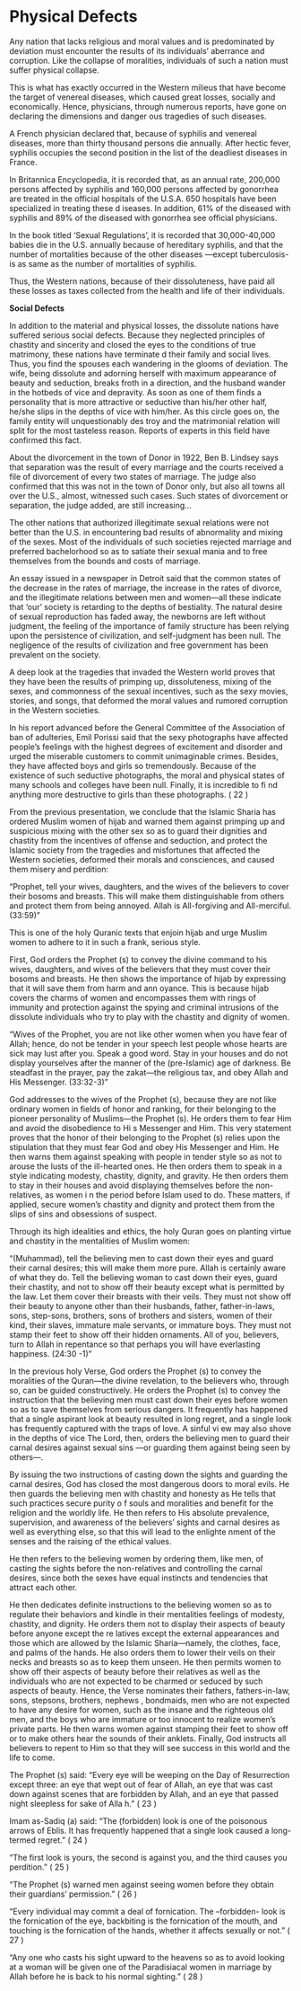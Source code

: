 Physical Defects
================

Any nation that lacks religious and moral values and is predominated by
deviation must encounter the results of its individuals’ aberrance and
corruption. Like the collapse of moralities, individuals of such a
nation must suffer physical collapse.

This is what has exactly occurred in the Western milieus that have
become the target of venereal diseases, which caused great losses,
socially and economically. Hence, physicians, through numerous reports,
have gone on declaring the dimensions and danger ous tragedies of such
diseases.

A French physician declared that, because of syphilis and venereal
diseases, more than thirty thousand persons die annually. After hectic
fever, syphilis occupies the second position in the list of the
deadliest diseases in France.

In Britannica Encyclopedia, it is recorded that, as an annual rate,
200,000 persons affected by syphilis and 160,000 persons affected by
gonorrhea are treated in the official hospitals of the U.S.A. 650
hospitals have been specialized in treating these d iseases. In
addition, 61% of the diseased with syphilis and 89% of the diseased with
gonorrhea see official physicians.

In the book titled ‘Sexual Regulations’, it is recorded that
30,000-40,000 babies die in the U.S. annually because of hereditary
syphilis, and that the number of mortalities because of the other
diseases —except tuberculosis- is as same as the number of mortalities
of syphilis.

Thus, the Western nations, because of their dissoluteness, have paid
all these losses as taxes collected from the health and life of their
individuals.

**Social Defects**

In addition to the material and physical losses, the dissolute nations
have suffered serious social defects. Because they neglected principles
of chastity and sincerity and closed the eyes to the conditions of true
matrimony, these nations have terminate d their family and social lives.
Thus, you find the spouses each wandering in the glooms of deviation.
The wife, being dissolute and adorning herself with maximum appearance
of beauty and seduction, breaks froth in a direction, and the husband
wander in the hotbeds of vice and depravity. As soon as one of them
finds a personality that is more attractive or seductive than his/her
other half, he/she slips in the depths of vice with him/her. As this
circle goes on, the family entity will unquestionably des troy and the
matrimonial relation will split for the most tasteless reason. Reports
of experts in this field have confirmed this fact.

About the divorcement in the town of Donor in 1922, Ben B. Lindsey says
that separation was the result of every marriage and the courts received
a file of divorcement of every two states of marriage. The judge also
confirmed that this was not in the town of Donor only, but also all
towns all over the U.S., almost, witnessed such cases. Such states of
divorcement or separation, the judge added, are still increasing…

The other nations that authorized illegitimate sexual relations were
not better than the U.S. in encountering bad results of abnormality and
mixing of the sexes. Most of the individuals of such societies rejected
marriage and preferred bachelorhood so as to satiate their sexual mania
and to free themselves from the bounds and costs of marriage.

An essay issued in a newspaper in Detroit said that the common states
of the decrease in the rates of marriage, the increase in the rates of
divorce, and the illegitimate relations between men and women—all these
indicate that ‘our’ society is retarding to the depths of bestiality.
The natural desire of sexual reproduction has faded away, the newborns
are left without judgment, the feeling of the importance of family
structure has been relying upon the persistence of civilization, and
self-judgment has been null. The negligence of the results of
civilization and free government has been prevalent on the society.

A deep look at the tragedies that invaded the Western world proves that
they have been the results of primping up, dissoluteness, mixing of the
sexes, and commonness of the sexual incentives, such as the sexy movies,
stories, and songs, that deformed the moral values and rumored
corruption in the Western societies.

In his report advanced before the General Committee of the Association
of ban of adulteries, Emil Porissi said that the sexy photographs have
affected people’s feelings with the highest degrees of excitement and
disorder and urged the miserable customers to commit unimaginable
crimes. Besides, they have affected boys and girls so tremendously.
Because of the existence of such seductive photographs, the moral and
physical states of many schools and colleges have been null. Finally, it
is incredible to fi nd anything more destructive to girls than these
photographs. ( 22 )

From the previous presentation, we conclude that the Islamic Sharia has
ordered Muslim women of hijab and warned them against primping up and
suspicious mixing with the other sex so as to guard their dignities and
chastity from the incentives of offense and seduction, and protect the
Islamic society from the tragedies and misfortunes that affected the
Western societies, deformed their morals and consciences, and caused
them misery and perdition:

“Prophet, tell your wives, daughters, and the wives of the believers to
cover their bosoms and breasts. This will make them distinguishable from
others and protect them from being annoyed. Allah is All-forgiving and
All-merciful. (33:59)”

This is one of the holy Quranic texts that enjoin hijab and urge Muslim
women to adhere to it in such a frank, serious style.

First, God orders the Prophet (s) to convey the divine command to his
wives, daughters, and wives of the believers that they must cover their
bosoms and breasts. He then shows the importance of hijab by expressing
that it will save them from harm and ann oyance. This is because hijab
covers the charms of women and encompasses them with rings of immunity
and protection against the spying and criminal intrusions of the
dissolute individuals who try to play with the chastity and dignity of
women.

“Wives of the Prophet, you are not like other women when you have fear
of Allah; hence, do not be tender in your speech lest people whose
hearts are sick may lust after you. Speak a good word. Stay in your
houses and do not display yourselves after the manner of the
(pre-Islamic) age of darkness. Be steadfast in the prayer, pay the
zakat—the religious tax, and obey Allah and His Messenger. (33:32-3)”

God addresses to the wives of the Prophet (s), because they are not
like ordinary women in fields of honor and ranking, for their belonging
to the pioneer personality of Muslims—the Prophet (s). He orders them to
fear Him and avoid the disobedience to Hi s Messenger and Him. This very
statement proves that the honor of their belonging to the Prophet (s)
relies upon the stipulation that they must fear God and obey His
Messenger and Him. He then warns them against speaking with people in
tender style so as not to arouse the lusts of the ill-hearted ones. He
then orders them to speak in a style indicating modesty, chastity,
dignity, and gravity. He then orders them to stay in their houses and
avoid displaying themselves before the non-relatives, as women i n the
period before Islam used to do. These matters, if applied, secure
women’s chastity and dignity and protect them from the slips of sins and
obsessions of suspect.

Through its high idealities and ethics, the holy Quran goes on planting
virtue and chastity in the mentalities of Muslim women:

“(Muhammad), tell the believing men to cast down their eyes and guard
their carnal desires; this will make them more pure. Allah is certainly
aware of what they do. Tell the believing woman to cast down their eyes,
guard their chastity, and not to show off their beauty except what is
permitted by the law. Let them cover their breasts with their veils.
They must not show off their beauty to anyone other than their husbands,
father, father-in-laws, sons, step-sons, brothers, sons of brothers and
sisters, women of their kind, their slaves, immature male servants, or
immature boys. They must not stamp their feet to show off their hidden
ornaments. All of you, believers, turn to Allah in repentance so that
perhaps you will have everlasting happiness. (24:30 -1)”

In the previous holy Verse, God orders the Prophet (s) to convey the
moralities of the Quran—the divine revelation, to the believers who,
through so, can be guided constructively. He orders the Prophet (s) to
convey the instruction that the believing men must cast down their eyes
before women so as to save themselves from serious dangers. It
frequently has happened that a single aspirant look at beauty resulted
in long regret, and a single look has frequently captured with the traps
of love. A sinful vi ew may also shove in the depths of vice The Lord,
then, orders the believing men to guard their carnal desires against
sexual sins —or guarding them against being seen by others—.

By issuing the two instructions of casting down the sights and guarding
the carnal desires, God has closed the most dangerous doors to moral
evils. He then guards the believing men with chastity and honesty as He
tells that such practices secure purity o f souls and moralities and
benefit for the religion and the worldly life. He then refers to His
absolute prevalence, supervision, and awareness of the believers’ sights
and carnal desires as well as everything else, so that this will lead to
the enlighte nment of the senses and the raising of the ethical
values.

He then refers to the believing women by ordering them, like men, of
casting the sights before the non-relatives and controlling the carnal
desires, since both the sexes have equal instincts and tendencies that
attract each other.

He then dedicates definite instructions to the believing women so as to
regulate their behaviors and kindle in their mentalities feelings of
modesty, chastity, and dignity. He orders them not to display their
aspects of beauty before anyone except the re latives except the
external appearances and those which are allowed by the Islamic
Sharia—namely, the clothes, face, and palms of the hands. He also orders
them to lower their veils on their necks and breasts so as to keep them
unseen. He then permits women to show off their aspects of beauty before
their relatives as well as the individuals who are not expected to be
charmed or seduced by such aspects of beauty. Hence, the Verse nominates
their fathers, fathers-in-law, sons, stepsons, brothers, nephews ,
bondmaids, men who are not expected to have any desire for women, such
as the insane and the righteous old men, and the boys who are immature
or too innocent to realize women’s private parts. He then warns women
against stamping their feet to show off or to make others hear the
sounds of their anklets. Finally, God instructs all believers to repent
to Him so that they will see success in this world and the life to
come.

The Prophet (s) said: “Every eye will be weeping on the Day of
Resurrection except three: an eye that wept out of fear of Allah, an eye
that was cast down against scenes that are forbidden by Allah, and an
eye that passed night sleepless for sake of Alla h.” ( 23 )

Imam as-Sadiq (a) said: “The (forbidden) look is one of the poisonous
arrows of Eblis. It has frequently happened that a single look caused a
long-termed regret.” ( 24 )

“The first look is yours, the second is against you, and the third
causes you perdition.” ( 25 )

“The Prophet (s) warned men against seeing women before they obtain
their guardians’ permission.” ( 26 )

“Every individual may commit a deal of fornication. The –forbidden-
look is the fornication of the eye, backbiting is the fornication of the
mouth, and touching is the fornication of the hands, whether it affects
sexually or not.” ( 27 )

“Any one who casts his sight upward to the heavens so as to avoid
looking at a woman will be given one of the Paradisiacal women in
marriage by Allah before he is back to his normal sighting.” ( 28 )



